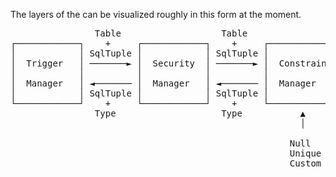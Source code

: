 The layers of the can be visualized roughly in this form at the moment.

<pre>
                Table                   Table                    Table                     Table                Uuid
┌────────────┐    +     ┌────────────┐    +     ┌─────────────┐    +     ┌──────────────┐    +     ┌──────────┐   +   ┌──────────┐
│            │ SqlTuple │            │ SqlTuple │             │ SqlTuple │              │ RowData  │          │ Page  │          │
│  Trigger   │ ───────► │  Security  │ ───────► │  Constraint │ ───────► │  Visible Row │ ───────► │  Row     │ ────► │  I/O     │
│            │          │            │          │             │          │              │          │          │       │          │
│  Manager   │ ◄─────── │  Manager   │ ◄─────── │  Manager    │ ◄─────── │  Manager     │ ◄─────── │  Manager │ ◄──── │  Manager │
│            │ SqlTuple │            │ SqlTuple │             │ SqlTuple │              │ RowData  │          │ Uuid  │          │
└────────────┘    +     └────────────┘    +     └─────────────┘    +     └──────────────┘    +     └──────────┘   +   └──────────┘
                Type                    Type           ▲         Type           ▲          Type                 Page
                                                       │                        │

                                                     Null                   Transaction
                                                     Unique                 Manager
                                                     Custom
</pre>

[comment]: # (Diagram made in AsciiFlow!)
